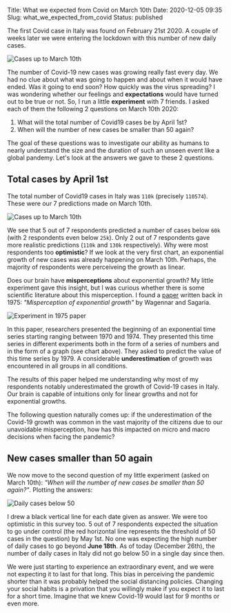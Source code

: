 Title: What we expected from Covid on March 10th
Date: 2020-12-05 09:35
Slug: what_we_expected_from_covid
Status: published

The first Covid case in Italy was found on February 21st 2020. A couple of weeks later we were entering the lockdown with this number of new daily cases.

![Cases up to March 10th]({static}/images/cases_up_to_march_10.png)

The number of Covid-19 new cases was growing really fast every day. We had no clue about what was going to happen and about when it would have ended. Was it going to end soon? How quickly was the virus spreading? I was wondering whether our feelings and **expectations** would have turned out to be true or not. So, I run a little **experiment** with 7 friends. I asked each of them the following 2 questions on March 10th 2020:

1. What will the total number of Covid19 cases be by April 1st?
2. When will the number of new cases be smaller than 50 again?

The goal of these questions was to investigate our ability as humans to nearly understand the size and the duration of such an unseen event like a global pandemy. Let's look at the answers we gave to these 2 questions.

## Total cases by April 1st

The total number of Covid19 cases in Italy was `110k` (precisely `110574`). These were our 7 predictions made on March 10th.

![Cases up to March 10th]({static}/images/prediction_cases_april_1.png)

We see that 5 out of 7 respondents predicted a number of cases below `60k` (with 2 respondents even below `25k`). Only 2 out of 7 respondents gave more realistic predictions (`110k` and `130k` respectively). Why were most respondents too **optimistic**? If we look at the very first chart, an exponential growth of new cases was already happening on March 10th. Perhaps, the majority of respondents were perceiveing the growth as linear.

Does our brain have **misperceptions** about exponential growth? My little experiment gave this insight, but I was curious whether there is some scientific literature about this misperception. I found a [paper](https://link.springer.com/article/10.3758/BF03204114) written back in 1975: _"Misperception of exponential growth"_ by Wagennar and Sagaria.

![Experiment in 1975 paper]({static}/images/prediction_cases_misperception_experiment.png)

In this paper, researchers presented the beginning of an exponential time series starting ranging between 1970 and 1974. They presented this time series in different experiments both in the form of a series of numbers and in the form of a graph (see chart above). They asked to predict the value of this time series by 1979. A considerable **underestimation** of growth was encountered in all groups in all conditions.

The results of this paper helped me understanding why most of my respondents notably underestimated the growth of Covid-19 cases in Italy. Our brain is capable of intuitions only for linear growths and not for exponential growths.

The following question naturally comes up: if the underestimation of the Covid-19 growth was common in the vast majority of the citizens due to our unavoidable misperception, how has this impacted on micro and macro decisions when facing the pandemic?

## New cases smaller than 50 again

We now move to the second question of my little experiment (asked on March 10th): _"When will the number of new cases be smaller than 50 again?"_. Plotting the answers:

![Daily cases below 50]({static}/images/prediction_cases_below_50.png)

I drew a black vertical line for each date given as answer. We were too optimistic in this survey too. 5 out of 7 respondents expected the situation to go under control (the red horizontal line represents the threshold of 50 cases in the question) by May 1st. No one was expecting the high number of daily cases to go beyond **June 18th**. As of today (December 26th), the number of daily cases in Italy did not go below 50 in a single day since then.

We were just starting to experience an extraordinary event, and we were not expecting it to last for that long. This bias in perceiving the pandemic shorter than it was probably helped the social distancing policies. Changing your social habits is a privation that you willingly make if you expect it to last for a short time. Imagine that we knew Covid-19 would last for 9 months or even more.
